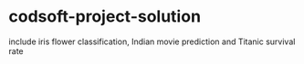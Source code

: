 # codsoft-project-solution
include iris flower classification, Indian movie prediction and Titanic survival rate

